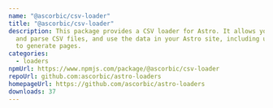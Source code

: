 ```yaml
---
name: "@ascorbic/csv-loader"
title: "@ascorbic/csv-loader"
description: This package provides a CSV loader for Astro. It allows you to load
  and parse CSV files, and use the data in your Astro site, including using it
  to generate pages.
categories:
  - loaders
npmUrl: https://www.npmjs.com/package/@ascorbic/csv-loader
repoUrl: github.com:ascorbic/astro-loaders
homepageUrl: https://github.com/ascorbic/astro-loaders
downloads: 37
---
```


